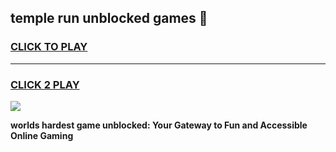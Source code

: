 
## temple run unblocked games 👋
<h3>
<a href="https://premium.freeplayer.one?title=temple_run_unblocked_games&ref=13F">CLICK TO PLAY</a></h3>
<hr>

<h3>
<a href="https://premium.freeplayer.one?title=temple_run_unblocked_games&ref=13F">CLICK 2 PLAY</a>
  
</h3>

<a href="https://premium.freeplayer.one?title=temple_run_unblocked_games&ref=12F/"><img src="https://clearcache.store/games.png"></a>


**worlds hardest game unblocked: Your Gateway to Fun and Accessible Online Gaming**
